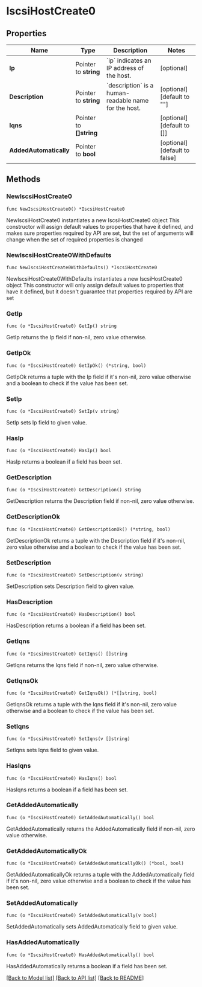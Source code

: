 # IscsiHostCreate0

## Properties

Name | Type | Description | Notes
------------ | ------------- | ------------- | -------------
**Ip** | Pointer to **string** | &#x60;ip&#x60; indicates an IP address of the host. | [optional] 
**Description** | Pointer to **string** | &#x60;description&#x60; is a human-readable name for the host. | [optional] [default to ""]
**Iqns** | Pointer to **[]string** |  | [optional] [default to []]
**AddedAutomatically** | Pointer to **bool** |  | [optional] [default to false]

## Methods

### NewIscsiHostCreate0

`func NewIscsiHostCreate0() *IscsiHostCreate0`

NewIscsiHostCreate0 instantiates a new IscsiHostCreate0 object
This constructor will assign default values to properties that have it defined,
and makes sure properties required by API are set, but the set of arguments
will change when the set of required properties is changed

### NewIscsiHostCreate0WithDefaults

`func NewIscsiHostCreate0WithDefaults() *IscsiHostCreate0`

NewIscsiHostCreate0WithDefaults instantiates a new IscsiHostCreate0 object
This constructor will only assign default values to properties that have it defined,
but it doesn't guarantee that properties required by API are set

### GetIp

`func (o *IscsiHostCreate0) GetIp() string`

GetIp returns the Ip field if non-nil, zero value otherwise.

### GetIpOk

`func (o *IscsiHostCreate0) GetIpOk() (*string, bool)`

GetIpOk returns a tuple with the Ip field if it's non-nil, zero value otherwise
and a boolean to check if the value has been set.

### SetIp

`func (o *IscsiHostCreate0) SetIp(v string)`

SetIp sets Ip field to given value.

### HasIp

`func (o *IscsiHostCreate0) HasIp() bool`

HasIp returns a boolean if a field has been set.

### GetDescription

`func (o *IscsiHostCreate0) GetDescription() string`

GetDescription returns the Description field if non-nil, zero value otherwise.

### GetDescriptionOk

`func (o *IscsiHostCreate0) GetDescriptionOk() (*string, bool)`

GetDescriptionOk returns a tuple with the Description field if it's non-nil, zero value otherwise
and a boolean to check if the value has been set.

### SetDescription

`func (o *IscsiHostCreate0) SetDescription(v string)`

SetDescription sets Description field to given value.

### HasDescription

`func (o *IscsiHostCreate0) HasDescription() bool`

HasDescription returns a boolean if a field has been set.

### GetIqns

`func (o *IscsiHostCreate0) GetIqns() []string`

GetIqns returns the Iqns field if non-nil, zero value otherwise.

### GetIqnsOk

`func (o *IscsiHostCreate0) GetIqnsOk() (*[]string, bool)`

GetIqnsOk returns a tuple with the Iqns field if it's non-nil, zero value otherwise
and a boolean to check if the value has been set.

### SetIqns

`func (o *IscsiHostCreate0) SetIqns(v []string)`

SetIqns sets Iqns field to given value.

### HasIqns

`func (o *IscsiHostCreate0) HasIqns() bool`

HasIqns returns a boolean if a field has been set.

### GetAddedAutomatically

`func (o *IscsiHostCreate0) GetAddedAutomatically() bool`

GetAddedAutomatically returns the AddedAutomatically field if non-nil, zero value otherwise.

### GetAddedAutomaticallyOk

`func (o *IscsiHostCreate0) GetAddedAutomaticallyOk() (*bool, bool)`

GetAddedAutomaticallyOk returns a tuple with the AddedAutomatically field if it's non-nil, zero value otherwise
and a boolean to check if the value has been set.

### SetAddedAutomatically

`func (o *IscsiHostCreate0) SetAddedAutomatically(v bool)`

SetAddedAutomatically sets AddedAutomatically field to given value.

### HasAddedAutomatically

`func (o *IscsiHostCreate0) HasAddedAutomatically() bool`

HasAddedAutomatically returns a boolean if a field has been set.


[[Back to Model list]](../README.md#documentation-for-models) [[Back to API list]](../README.md#documentation-for-api-endpoints) [[Back to README]](../README.md)


